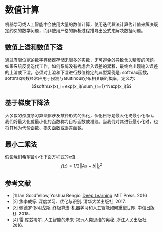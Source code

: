 # 数值计算

机器学习或人工智能中会使用大量的数值计算，使用迭代算法计算估计值来解决既定约束的数学问题，而非使用严格的解析过程推导出公式来解决数据问题。

## 数值上溢和数值下溢

通过有限位宽的数字存储器存储无限多的实数，无可避免的导致舍入精度的问题。如果系统反复迭代工作，如何系统没有考虑舍入误差的累积，最终会出现输入误差的上溢或下溢。必须对上溢和下溢进行数值稳定的典型案例是: softmax函数，softmax函数经常应用于预测与Multinouli分布相关联的概率，定义为:
$$softmax(x)_i= exp(x_i)/\sum_{n=1}^Nexp(x_i)$$

## 基于梯度下降法

大多数的深度学习算法都涉及某种形式的优化，优化目标是最大化或最小化f(x)。我们将最大化或最小化的函数称为目标函数或准则。当我们对其进行最小化时，也将其称为代价函数、损失函数或误差函数。

## 最小二乘法

假设我们希望最小化下面方程式的x值
$$f(x)=1/2||Ax-b||_2^2$$

## 参考文献

- [1] Ian Goodfellow, Yoshua Bengio. [Deep Learning](http://www.deeplearningbook.org/). MIT Press. 2016.
- [2] 焦李成等. 深度学习、优化与识别. 清华大学出版社. 2017.
- [3] 佩德罗·多明戈斯. 终极算法-机器学习和人工智能如何重塑世界. 中信出版社. 2018.
- [4] 雷.库兹韦尔. 人工智能的未来-揭示人类思维的奥秘.  浙江人民出版社. 2016.

